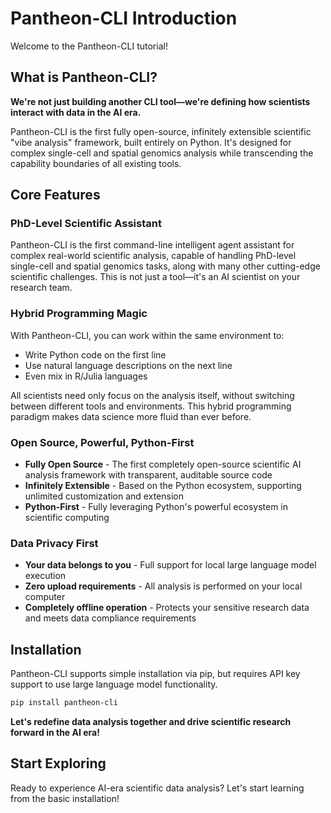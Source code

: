 # Pantheon-CLI Introduction

Welcome to the Pantheon-CLI tutorial!

## What is Pantheon-CLI?

**We're not just building another CLI tool—we're defining how scientists interact with data in the AI era.**

Pantheon-CLI is the first fully open-source, infinitely extensible scientific "vibe analysis" framework, built entirely on Python. It's designed for complex single-cell and spatial genomics analysis while transcending the capability boundaries of all existing tools.

## Core Features

### **PhD-Level Scientific Assistant**
Pantheon-CLI is the first command-line intelligent agent assistant for complex real-world scientific analysis, capable of handling PhD-level single-cell and spatial genomics tasks, along with many other cutting-edge scientific challenges. This is not just a tool—it's an AI scientist on your research team.

### **Hybrid Programming Magic** 
With Pantheon-CLI, you can work within the same environment to:
- Write Python code on the first line
- Use natural language descriptions on the next line
- Even mix in R/Julia languages

All scientists need only focus on the analysis itself, without switching between different tools and environments. This hybrid programming paradigm makes data science more fluid than ever before.

### **Open Source, Powerful, Python-First**
- **Fully Open Source** - The first completely open-source scientific AI analysis framework with transparent, auditable source code
- **Infinitely Extensible** - Based on the Python ecosystem, supporting unlimited customization and extension
- **Python-First** - Fully leveraging Python's powerful ecosystem in scientific computing

### **Data Privacy First**
- **Your data belongs to you** - Full support for local large language model execution
- **Zero upload requirements** - All analysis is performed on your local computer
- **Completely offline operation** - Protects your sensitive research data and meets data compliance requirements

## Installation

Pantheon-CLI supports simple installation via pip, but requires API key support to use large language model functionality.

```bash
pip install pantheon-cli
```

**Let's redefine data analysis together and drive scientific research forward in the AI era!**

## Start Exploring

Ready to experience AI-era scientific data analysis? Let's start learning from the basic installation!